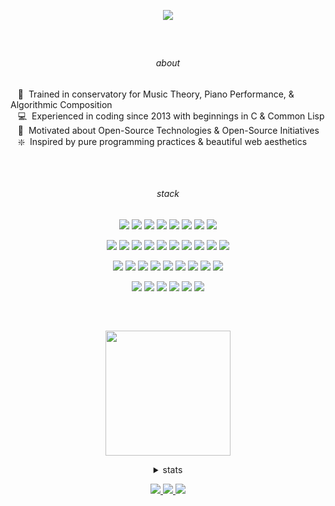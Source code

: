 <p align='center'> <!-- Head !-->
  <img src='https://user-images.githubusercontent.com/82340344/142553109-93023488-beca-4438-bdb5-31bd66ef3cf8.gif'>
</p>

<br>
<h2 align='center'></h2>
<h6 align='center'>about</h6>

&nbsp;&nbsp;&nbsp;:musical_score: &nbsp;Trained in conservatory for Music Theory, Piano Performance, & Algorithmic Composition\
&nbsp;&nbsp;&nbsp;:computer: &nbsp;Experienced in coding since 2013 with beginnings in C & Common Lisp\
&nbsp;&nbsp;&nbsp;:open_file_folder: &nbsp;Motivated about Open-Source Technologies & Open-Source Initiatives\
&nbsp;&nbsp;&nbsp;:sparkle: &nbsp;Inspired by pure programming practices & beautiful web aesthetics

<br>
<h2 align='center'></h2>
<h6 align='center'>stack</h6>
<p align='center'> <!-- Shields !-->
  <p align='center'> <!-- Systems !-->
    <img src='https://img.shields.io/badge/AMD-ED1C24?style=flat-square&color=black&logo=AMD&logoColor=white'/>
    <img src='https://img.shields.io/badge/Linux-FCC624?style=flat-square&color=black&logo=Linux&logoColor=white'/>
    <img src='https://img.shields.io/badge/Artix-07a1cd?style=flat-square&color=black&logo=Artix-Linux&logoColor=white'/>
    <img src='https://img.shields.io/badge/Alpine-055880?style=flat-square&color=black&logo=Alpine-Linux&logoColor=white'/>
    <img src='https://img.shields.io/badge/OpenBSD-F2CB2C?style=flat-square&color=black&logo=OpenBSD&logoColor=white'/>
    <img src='https://img.shields.io/badge/macOS-999999?style=flat-square&color=black&logo=Apple&logoColor=white'/>
    <img src='https://img.shields.io/badge/Vim-019331?style=flat-square&color=black&logo=Vim&logoColor=white'/>
    <img src='https://img.shields.io/badge/BEM-1572B6?style=flat-square&color=black&logo=BEM&logoColor=white'/>
  </p>

  <p align='center'> <!-- Langs !-->
    <img src='https://img.shields.io/badge/Markdown-000000?style=flat-square&color=black&logo=Markdown&logoColor=white'/>
    <img src='https://img.shields.io/badge/HTML-E34F26?style=flat-square&color=black&logo=HTML5&logoColor=white'/>
    <img src='https://img.shields.io/badge/CSS-1572B6?style=flat-square&color=black&logo=CSS3&logoColor=white'/>
    <img src='https://img.shields.io/badge/JavaScript-F7DF1E?style=flat-square&color=black&logo=JavaScript&logoColor=white'/>
    <img src='https://img.shields.io/badge/Elixir-4B275F?style=flat-square&color=black&logo=Elixir&logoColor=white'/>
    <img src='https://img.shields.io/badge/Ruby-CC342D?style=flat-square&color=black&logo=Ruby&logoColor=white'/>
    <img src='https://img.shields.io/badge/SQLite-07405E?style=flat-square&color=black&logo=SQLite&logoColor=white'/>
    <img src='https://img.shields.io/badge/PostgreSQL-316192?style=flat-square&color=black&logo=PostgreSQL&logoColor=white'/>
    <img src='https://img.shields.io/badge/Node-339933?style=flat-square&color=black&logo=Node.js&logoColor=white'/>
    <img src='https://img.shields.io/badge/Deno-000000?style=flat-square&color=black&logo=Deno&logoColor=white'/>
  </p>

  <p align='center'> <!-- Frameworks !-->
    <img src='https://img.shields.io/badge/Less-254e85?style=flat-square&color=black&logo=Less&logoColor=white'/>
    <img src='https://img.shields.io/badge/Tailwind-38bdf8?style=flat-square&color=black&logo=TailwindCSS&logoColor=white'/>
    <img src='https://img.shields.io/badge/Bootstrap_3.4-7952b3?style=flat-square&color=black&logo=Bootstrap&logoColor=white'/>
    <img src='https://img.shields.io/badge/Webpack-1b74ba?style=flat-square&color=black&logo=Webpack&logoColor=white'/>
    <img src='https://img.shields.io/badge/ESLint-4B32C3?style=flat-square&color=black&logo=ESLint&logoColor=white'/>
    <img src='https://img.shields.io/badge/Lodash-3193ff?style=flat-square&color=black&logo=Lodash&logoColor=white'/>
    <img src='https://img.shields.io/badge/Aurelia-9e61ad?style=flat-square&color=black&logo=Aurelia&logoColor=white'/>
    <img src='https://img.shields.io/badge/jQuery-0769AD?style=flat-square&color=black&logo=jQuery&logoColor=white'/>
    <img src='https://img.shields.io/badge/Rails-CC0000?style=flat-square&color=black&logo=Ruby-on-Rails&logoColor=white'/>
  </p>

  <p align='center'> <!-- Apps !-->
    <img src='https://img.shields.io/badge/Git-F44D27?style=flat-square&color=black&logo=Git&logoColor=white'/>
    <img src='https://img.shields.io/badge/Heroku-430098?style=flat-square&color=black&logo=Heroku&logoColor=white'/>
    <img src='https://img.shields.io/badge/Trello-0079BF?style=flat-square&color=black&logo=Trello&logoColor=white'/>
    <img src='https://img.shields.io/badge/Figma-19b6f6?style=flat-square&color=black&logo=Figma&logoColor=white'/>
    <img src='https://img.shields.io/badge/Slack-4A154B?style=flat-square&color=black&logo=Slack&logoColor=white'/>
    <img src='https://img.shields.io/badge/Zoom-2D8CFF?style=flat-square&color=black&logo=Zoom&logoColor=white'/>
  </p>
</p>

<br>
<h2 align='center'></h2>
<p align='center'> <!-- Widgets !-->
  <img src='https://user-images.githubusercontent.com/82340344/145608524-716f342b-5b2d-4404-a8b9-3ebfad4239a6.gif' align='center' width='200' height='200'/>
  <details align='center'> <!-- Stats !-->
    <summary>stats</summary>
    <img src='https://github-readme-stats.vercel.app/api?username=wavpack&show_icons=true&hide_border=false&line_height=20&title_color=000000&icon_color=000000&show_owner=true' align='center' width='500' height='200'/>
  </details>
</p>

<p align='center'> <!-- Links !-->
  <!-- Creator !-->
  <a href='https://github.com/wavpack' alt='https://github.com/wavpack'>
    <img src='https://img.shields.io/static/v1?style=for-the-badge&label=created%20by&message=wavpack&color=000000'/>
  </a>

  <!-- Maker !-->
  <a href='https://github.com/wavpack/wavpack' alt='https://github.com/wavpack/wavpack'>
    <img src='https://img.shields.io/badge/Made%20with-Markdown-1f425f.svg?style=for-the-badge&color=000000'/>
  </a>

  <!-- License !-->
  <a href='https://github.com/wavpack/wavpack/blob/main/LICENSE.md' alt='https://github.com/wavpack/wavpack/blob/main/LICENSE.md'>
    <img src='https://img.shields.io/static/v1?style=for-the-badge&label=license&message=EPL&color=000000'>
  </a>
</p>
